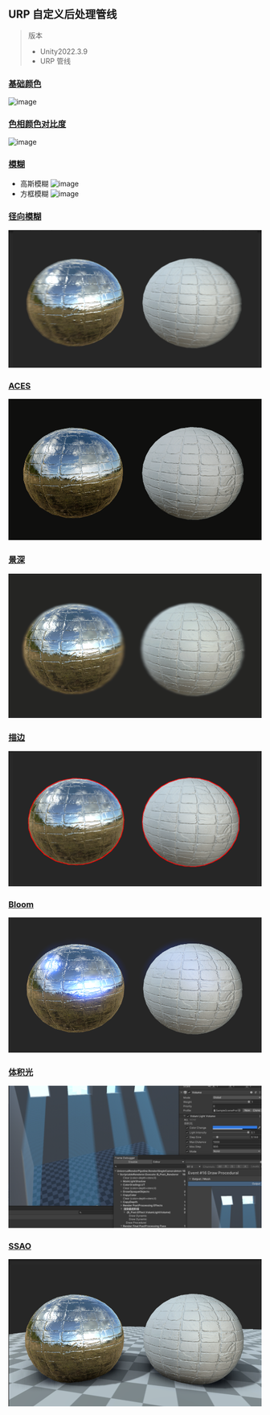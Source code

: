 
## URP 自定义后处理管线
> 版本
> - Unity2022.3.9     
> - URP 管线



### [基础颜色](https://github.com/721802711/B_Post.github.io/tree/main/Assets/B_Post/01_Color)  
  ![image]()

### [色相颜色对比度](https://github.com/721802711/B_Post/tree/main/Assets/B_Post/02_ColorAdiustment)
  ![image]()

### [模糊](https://github.com/721802711/B_Post/tree/main/Assets/B_Post/03_Blur)
- 高斯模糊
   ![image]()
- 方框模糊
   ![image]()

### [径向模糊](https://github.com/721802711/B_Post/tree/main/Assets/B_Post/04_RadialBlur)
   ![image](https://github.com/721802711/B_Post/blob/main/Assets/B_Post/04_RadialBlur/Radial%E6%A8%A1%E7%B3%8A.png)

### [ACES](https://github.com/721802711/B_Post/tree/main/Assets/B_Post/05_ToneMapping)
   ![image](https://github.com/721802711/B_Post/blob/main/Assets/B_Post/05_ToneMapping/ACES.png)
### [景深](https://github.com/721802711/B_Post/tree/main/Assets/B_Post/06_DepthOfField)
   ![image](https://github.com/721802711/B_Post/blob/main/Assets/B_Post/06_DepthOfField/Depth%20of%20Fieid.png)
### [描边](https://github.com/721802711/B_Post/tree/main/Assets/B_Post/07_Outlint)
   ![image](https://github.com/721802711/B_Post/blob/main/Assets/B_Post/07_Outlint/%E6%8F%8F%E8%BE%B9.png)
### [Bloom](https://github.com/721802711/B_Post/tree/main/Assets/B_Post/08_Bloom)
   ![image](https://github.com/721802711/B_Post/blob/main/Assets/B_Post/08_Bloom/Bloom.png)
### [体积光](https://github.com/721802711/B_Post/tree/main/Assets/B_Post/09_VolumetricLight)
   ![image](https://github.com/721802711/B_Post/blob/main/Assets/B_Post/09_VolumetricLight/VolumetricLight.png)
### [SSAO](https://github.com/721802711/B_Post/tree/main/Assets/B_Post/10_SSAO)
   ![image](https://github.com/721802711/B_Post/blob/main/Assets/B_Post/10_SSAO/SSAO.png)
